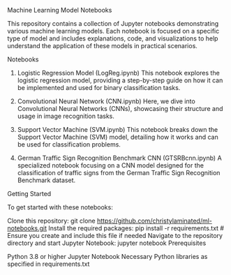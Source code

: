 Machine Learning Model Notebooks

This repository contains a collection of Jupyter notebooks demonstrating various machine learning models. Each notebook is focused on a specific type of model and includes explanations, code, and visualizations to help understand the application of these models in practical scenarios.

Notebooks

1. Logistic Regression Model (LogReg.ipynb)
This notebook explores the logistic regression model, providing a step-by-step guide on how it can be implemented and used for binary classification tasks.

2. Convolutional Neural Network (CNN.ipynb)
Here, we dive into Convolutional Neural Networks (CNNs), showcasing their structure and usage in image recognition tasks.

3. Support Vector Machine (SVM.ipynb)
This notebook breaks down the Support Vector Machine (SVM) model, detailing how it works and can be used for classification problems.

4. German Traffic Sign Recognition Benchmark CNN (GTSRBcnn.ipynb)
A specialized notebook focusing on a CNN model designed for the classification of traffic signs from the German Traffic Sign Recognition Benchmark dataset.

Getting Started

To get started with these notebooks:

Clone this repository:
git clone https://github.com/christylaminated/ml-notebooks.git
Install the required packages:
pip install -r requirements.txt  # Ensure you create and include this file if needed
Navigate to the repository directory and start Jupyter Notebook:
jupyter notebook
Prerequisites

Python 3.8 or higher
Jupyter Notebook
Necessary Python libraries as specified in requirements.txt

